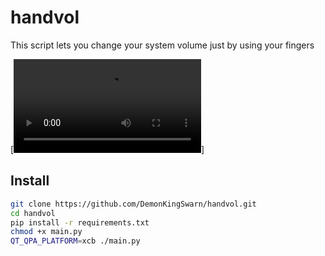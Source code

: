 # handvol

This script lets you change your system volume just by using your fingers

[![uwu](https://github.com/DemonKingSwarn/handvol/raw/master/.assets/handvol_preview.mp4)]

## Install

```sh
git clone https://github.com/DemonKingSwarn/handvol.git
cd handvol
pip install -r requirements.txt
chmod +x main.py
QT_QPA_PLATFORM=xcb ./main.py
```
